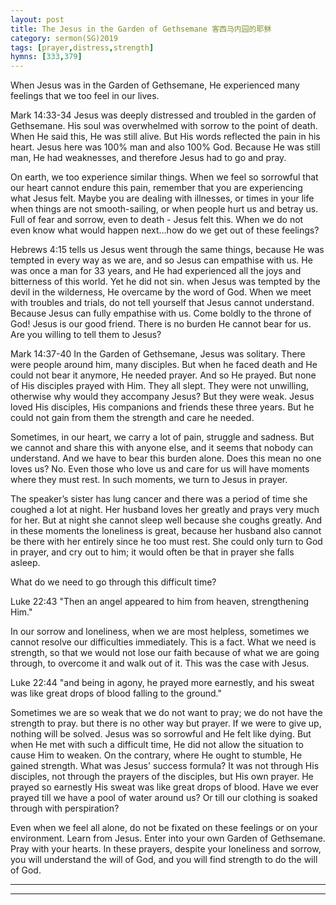 ```yaml
---
layout: post
title: The Jesus in the Garden of Gethsemane 客西马内园的耶稣
category: sermon(SG)2019
tags: [prayer,distress,strength]
hymns: [333,379]
---
```


When Jesus was in the Garden of Gethsemane, He experienced many feelings that we too feel in our lives.

Mark 14:33-34
Jesus was deeply distressed and troubled in the garden of Gethsemane. His soul was overwhelmed with sorrow to the point of death. When He said this, He was still alive. But His words reflected the pain in his heart. Jesus here was 100% man and also 100% God. Because He was still man, He had weaknesses, and therefore Jesus had to go and pray.

On earth, we too experience similar things. When we feel so sorrowful that our heart cannot endure this pain, remember that you are experiencing what Jesus felt. Maybe you are dealing with illnesses, or times in your life when things are not smooth-sailing, or when people hurt us and betray us. Full of fear and sorrow, even to death - Jesus felt this. When we do not even know what would happen next...how do we get out of these feelings?

Hebrews 4:15 tells us Jesus went through the same things, because He was tempted in every way as we are, and so Jesus can empathise with us. He was once a man for 33 years, and He had experienced all the joys and bitterness of this world. Yet he did not sin. when Jesus was tempted by the devil in the wilderness, He overcame by the word of God. When we meet with troubles and trials, do not tell yourself that Jesus cannot understand. Because Jesus can fully empathise with us. Come boldly to the throne of God! Jesus is our good friend. There is no burden He cannot bear for us. Are you willing to tell them to Jesus?

Mark 14:37-40
In the Garden of Gethsemane, Jesus was solitary. There were people around him, many disciples. But when he faced death and He could not bear it anymore, He needed prayer. And so He prayed. But none of His disciples prayed with Him. They all slept. They were not unwilling, otherwise why would they accompany Jesus? But they were weak. Jesus loved His disciples, His companions and friends these three years. But he could not gain from them the strength and care he needed. 

Sometimes, in our heart, we carry a lot of pain, struggle and sadness. But we cannot and share this with anyone else, and it seems that nobody can understand. And we have to bear this burden alone. Does this mean no one loves us? No. Even those who love us and care for us will have moments where they must rest. In such moments, we turn to Jesus in prayer. 

The speaker’s sister has lung cancer and there was a period of time she coughed a lot at night. Her husband loves her greatly and prays very much for her. But at night she cannot sleep well because she coughs greatly. And in these moments the loneliness is great, because her husband also cannot be there with her entirely since he too must rest. She could only turn to God in prayer, and cry out to him; it would often be that in prayer she falls asleep. 

What do we need to go through this difficult time? 

Luke 22:43
"Then an angel appeared to him from heaven, strengthening Him."

In our sorrow and loneliness, when we are most helpless, sometimes we cannot resolve our difficulties immediately. This is a fact. What we need is strength, so that we would not lose our faith because of what we are going through, to overcome it and walk out of it. This was the case with Jesus.

Luke 22:44
"and being in agony, he prayed more earnestly, and his sweat was like great drops of blood falling to the ground." 

Sometimes we are so weak that we do not want to pray; we do not have the strength to pray. but there is no other way but prayer. If we were to give up, nothing will be solved. Jesus was so sorrowful and He felt like dying. But when He met with such a difficult time, He did not allow the situation to cause Him to weaken. On the contrary, where He ought to stumble, He gained strength. What was Jesus' success formula? It was not through His disciples, not through the prayers of the disciples, but His own prayer. He prayed so earnestly His sweat was like great drops of blood. Have we ever prayed till we have a pool of water around us? Or till our clothing is soaked through with perspiration?

Even when we feel all alone, do not be fixated on these feelings or on your environment. Learn from Jesus. Enter into your own Garden of Gethsemane. Pray with your hearts. In these prayers, despite your loneliness and sorrow, you will understand the will of God, and you will find strength to do the will of God.



----
****

